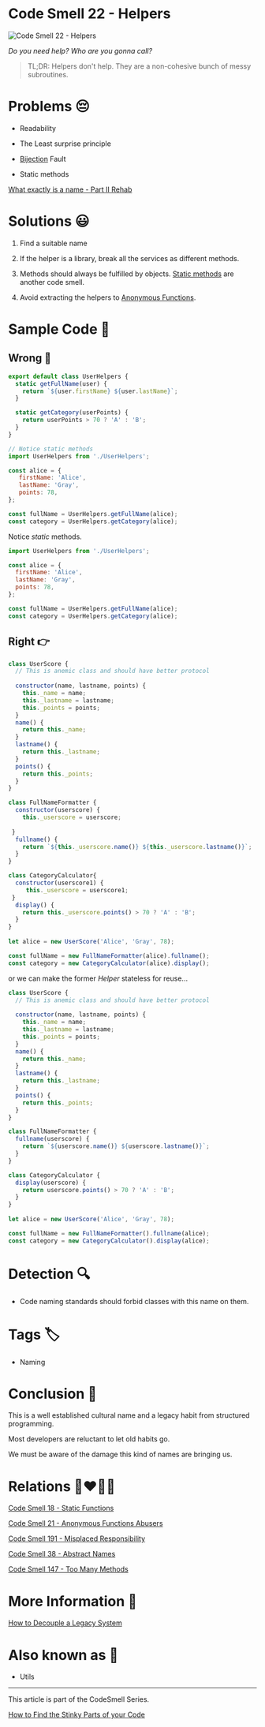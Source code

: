 # Code Smell 22 - Helpers

![Code Smell 22 - Helpers](Code%20Smell%2022%20-%20Helpers.jpg)

*Do you need help? Who are you gonna call?*

> TL;DR: Helpers don't help. They are a non-cohesive bunch of messy subroutines.

# Problems 😔 

- Readability

- The Least surprise principle

- [Bijection](https://github.com/mcsee/Software-Design-Articles/tree/main/Articles/Theory/The%20One%20and%20Only%20Software%20Design%20Principle/readme.md) Fault

- Static methods

[What exactly is a name - Part II Rehab](https://github.com/mcsee/Software-Design-Articles/tree/main/Articles/Theory/What%20exactly%20is%20a%20name%20-%20Part%20II%20Rehab/readme.md)

# Solutions 😃

1. Find a suitable name

2. If the helper is a library, break all the services as different methods.

3. Methods should always be fulfilled by objects. [Static methods](https://github.com/mcsee/Software-Design-Articles/tree/main/Articles/Code%20Smells/Code%20Smell%2018%20-%20Static%20Functions/readme.md) are another code smell.

4. Avoid extracting the helpers to [Anonymous Functions](https://github.com/mcsee/Software-Design-Articles/tree/main/Articles/Code%20Smells/Code%20Smell%2021%20-%20Anonymous%20Functions%20Abusers/readme.md).

# Sample Code 📖

## Wrong 🚫

<!-- [Gist Url](https://gist.github.com/mcsee/0fcfc27f845835533e1853384bc2f4da) -->

```javascript
export default class UserHelpers {
  static getFullName(user) {
    return `${user.firstName} ${user.lastName}`;
  }

  static getCategory(userPoints) {
    return userPoints > 70 ? 'A' : 'B';
  }
}

// Notice static methods
import UserHelpers from './UserHelpers';

const alice = {
   firstName: 'Alice',
   lastName: 'Gray',
   points: 78,
};

const fullName = UserHelpers.getFullName(alice);
const category = UserHelpers.getCategory(alice);
```

Notice *static* methods.

<!-- [Gist Url](https://gist.github.com/mcsee/f049135c8043e628551a40844bef0983) -->

```javascript
import UserHelpers from './UserHelpers';

const alice = {
  firstName: 'Alice',
  lastName: 'Gray',
  points: 78,
};

const fullName = UserHelpers.getFullName(alice);
const category = UserHelpers.getCategory(alice);
```

## Right 👉

<!-- [Gist Url](https://gist.github.com/mcsee/bd0982f4c86a3523cd5a956196214b9c) -->

```javascript
class UserScore {  
  // This is anemic class and should have better protocol
  
  constructor(name, lastname, points) {
    this._name = name;
    this._lastname = lastname;
    this._points = points;
  }
  name() {
    return this._name;
  }
  lastname() {
    return this._lastname;
  }
  points() {
    return this._points;
  }
}

class FullNameFormatter {
  constructor(userscore) { 
    this._userscore = userscore;
      
 }
  fullname() {
    return `${this._userscore.name()} ${this._userscore.lastname()}`;
  }
}

class CategoryCalculator{
  constructor(userscore1) {
     this._userscore = userscore1;
 }
  display() {
    return this._userscore.points() > 70 ? 'A' : 'B';
  }
}  
  
let alice = new UserScore('Alice', 'Gray', 78);

const fullName = new FullNameFormatter(alice).fullname();
const category = new CategoryCalculator(alice).display();
```

or we can make the former *Helper* stateless for reuse...

<!-- [Gist Url](https://gist.github.com/mcsee/b6550c193e41862ed8a84cbe885d989d) -->

```javascript
class UserScore {  
  // This is anemic class and should have better protocol
  
  constructor(name, lastname, points) {
    this._name = name;
    this._lastname = lastname;
    this._points = points;
  }
  name() {
    return this._name;
  }
  lastname() {
    return this._lastname;
  }
  points() {
    return this._points;
  }
}

class FullNameFormatter {      
  fullname(userscore) {
    return `${userscore.name()} ${userscore.lastname()}`;
  }
}

class CategoryCalculator {
  display(userscore) {
    return userscore.points() > 70 ? 'A' : 'B';
  }
}  
  
let alice = new UserScore('Alice', 'Gray', 78);

const fullName = new FullNameFormatter().fullname(alice);
const category = new CategoryCalculator().display(alice);
```

# Detection 🔍

- Code naming standards should forbid classes with this name on them.

# Tags 🏷️

- Naming

# Conclusion 🏁

This is a well established cultural name and a legacy habit from structured programming.

Most developers are reluctant to let old habits go. 

We must be aware of the damage this kind of names are bringing us.

# Relations 👩‍❤️‍💋‍👨

[Code Smell 18 - Static Functions](https://github.com/mcsee/Software-Design-Articles/tree/main/Articles/Code%20Smells/Code%20Smell%2018%20-%20Static%20Functions/readme.md)

[Code Smell 21 - Anonymous Functions Abusers](https://github.com/mcsee/Software-Design-Articles/tree/main/Articles/Code%20Smells/Code%20Smell%2021%20-%20Anonymous%20Functions%20Abusers/readme.md)

[Code Smell 191 - Misplaced Responsibility](https://github.com/mcsee/Software-Design-Articles/tree/main/Articles/Code%20Smells/Code%20Smell%20191%20-%20Misplaced%20Responsibility/readme.md)

[Code Smell 38 - Abstract Names](https://github.com/mcsee/Software-Design-Articles/tree/main/Articles/Code%20Smells/Code%20Smell%2038%20-%20Abstract%20Names/readme.md)

[Code Smell 147 - Too Many Methods](https://github.com/mcsee/Software-Design-Articles/tree/main/Articles/Code%20Smells/Code%20Smell%20147%20-%20Too%20Many%20Methods/readme.md)

# More Information 📕

[How to Decouple a Legacy System](https://github.com/mcsee/Software-Design-Articles/tree/main/Articles/Theory/How%20to%20Decouple%20a%20Legacy%20System/readme.md)

# Also known as 🪪

- Utils

* * *

This article is part of the CodeSmell Series.

[How to Find the Stinky Parts of your Code](https://github.com/mcsee/Software-Design-Articles/tree/main/Articles/Code%20Smells/How%20to%20Find%20the%20Stinky%20parts%20of%20your%20Code/readme.md)